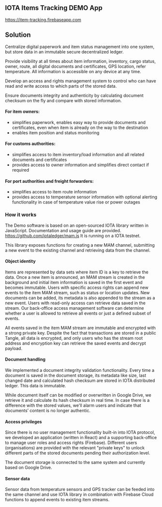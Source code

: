## IOTA Items Tracking DEMO App

https://item-tracking.firebaseapp.com

## Solution

Centralize digital paperwork and item status management into one system, but store data in an immutable secure decentralized ledger.

Provide visibility at all times about item information, inventory, cargo status, owner, route, all digital documents and certificates, GPS location, refer temperature.
All information is accessible on any device at any time.

Develop an access and rights management system to control who can have read and write access to which parts of the stored data.

Ensure documents integrity and authenticity by calculating document checksum on the fly and compare with stored information.

#### For item owners:

* simplifies paperwork, enables easy way to provide documents and certificates, even when item is already on the way to the destination
* enables item position and status monitoring

#### For customs authorities:

* simplifies access to item inventory/load information and all related documents and certificates
* provides access to owner information and simplifies direct contact if required

#### For port authorities and freight forwarders:

* simplifies access to item route information
* provides access to temperature sensor information with optional alerting functionality in case of temperature value rise or power outages

### How it works

The Demo software is based on an open-sourced IOTA library written in JavaScript.
Documentation and usage guide are provided.
https://github.com/iotaledger/mam.js
It is running on a IOTA testnet.

This library exposes functions for creating a new MAM channel, submitting a new event to the existing channel and retrieving data from the channel.

#### Object identity

Items are represented by data sets where item ID is a key to retrieve the data.
Once a new item is announced, an MAM stream is created in the background and initial item information is saved in the first event and becomes immutable.
Users with specific access rights can append new events to the item MAM stream, such as status or location updates. New documents can be added, its metadata is also appended to the stream as a new event.
Users with read-only access can retrieve data saved in the stream. Our back-office access management software can determine whether a user is allowed to retrieve all events or just a defined subset of events.

All events saved in the item MAM stream are immutable and encrypted with a strong private key.
Despite the fact that transactions are stored in a public Tangle, all data is encrypted, and only users who has the stream root address and encryption key can retrieve the saved events and decrypt payload.

#### Document handling

We implemented a document integrity validation functionality. Every time a document is saved in the document storage, its metadata like size, last changed date and calculated hash checksum are stored in IOTA distributed ledger. This data is immutable.

While document itself can be modified or overwritten in Google Drive, we retrieve it and calculate its hash checksum in real time. In case there is a difference with the stored values, we'll alarm users and indicate that documents’ content is no longer authentic.

#### Access privileges

Since there is no user management functionality built-in into IOTA protocol, we developed an application (written in React) and a supporting back-office to manage user roles and access rights (Firebase). Different users (organisations) are provided with the relevant "private keys" to unlock different parts of the stored documents pending their authorization level.

The document storage is connected to the same system and currently based on Google Drive.

#### Sensor data

Sensor data from temperature sensors and GPS tracker can be feeded into the same channel and use IOTA library in combination with Firebase Cloud functions to append events to existing item streams.
